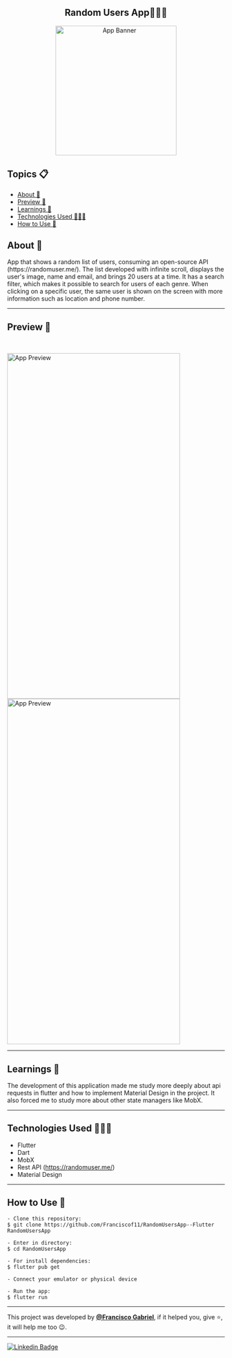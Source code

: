 <h2 align="center">Random Users App👨🏻‍💻</h2>
<p align="center">
    <img src="https://i.imgur.com/1452y5o.png" width="280" height="300" alt="App Banner" />
</p>



   <h2>Topics 📋</h2>

  <p>
   
   - [About 📖](#about-)
   - [Preview 📱](#preview-)
   - [Learnings 🤯](#---learnings----)
   - [Technologies Used 👨🏽‍💻](#---technologies-used----)
   - [How to Use 🤔](#how-to-use-)
   </p>

   <h2>About 📖</h2>
   
   <p>
      App that shows a random list of users, consuming an open-source API (https://randomuser.me/). The list developed with infinite scroll, displays the user's image, name and email, and brings 20 users at a time. It has a search filter, which makes it possible to search for users of each genre. When clicking on a specific user, the same user is shown on the screen with more information such as location and phone number.
   </p>

---

   <h2>Preview 📱</h2><br>

   <p a>
   <img src="" width="400" height="800" alt="App Preview"> 
   <img src="" width="400" height="800" alt="App Preview">
   </p>

---

 <h2>
   Learnings 🤯
   </h2>
The development of this application made me study more deeply about api requests in flutter and how to implement Material Design in the project.
It also forced me to study more about other state managers like MobX.

---

 <h2>
   Technologies Used 👨🏽‍💻
   </h2>
   
  * Flutter
  * Dart
  * MobX
  * Rest API (https://randomuser.me/)
  * Material Design
  
---

   <h2>How to Use 🤔</h2>

   ```   
   - Clone this repository:
   $ git clone https://github.com/Franciscof11/RandomUsersApp--Flutter RandomUsersApp

   - Enter in directory:
   $ cd RandomUsersApp

   - For install dependencies:
   $ flutter pub get
   
   - Connect your emulator or physical device

   - Run the app: 
   $ flutter run
   ```

---

   This project was developed by **[@Francisco Gabriel](https://www.linkedin.com/in/franciscossg/)**, 
   if it helped you, give ⭐, it will help me too 😉.
    
---

   <div>

   [![Linkedin Badge](https://img.shields.io/badge/-Francisco%20Gabriel-292929?style=flat-square&logo=Linkedin&logoColor=blue&link=https://www.linkedin.com/in/franciscossg/)](https://www.linkedin.com/in/franciscossg/)

   </div>

